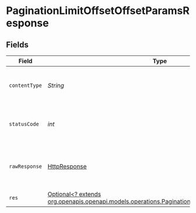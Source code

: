 # PaginationLimitOffsetOffsetParamsResponse


## Fields

| Field                                                                                                                                                              | Type                                                                                                                                                               | Required                                                                                                                                                           | Description                                                                                                                                                        |
| ------------------------------------------------------------------------------------------------------------------------------------------------------------------ | ------------------------------------------------------------------------------------------------------------------------------------------------------------------ | ------------------------------------------------------------------------------------------------------------------------------------------------------------------ | ------------------------------------------------------------------------------------------------------------------------------------------------------------------ |
| `contentType`                                                                                                                                                      | *String*                                                                                                                                                           | :heavy_check_mark:                                                                                                                                                 | HTTP response content type for this operation                                                                                                                      |
| `statusCode`                                                                                                                                                       | *int*                                                                                                                                                              | :heavy_check_mark:                                                                                                                                                 | HTTP response status code for this operation                                                                                                                       |
| `rawResponse`                                                                                                                                                      | [HttpResponse<InputStream>](https://docs.oracle.com/en/java/javase/11/docs/api/java.net.http/java/net/http/HttpResponse.html)                                      | :heavy_check_mark:                                                                                                                                                 | Raw HTTP response; suitable for custom response parsing                                                                                                            |
| `res`                                                                                                                                                              | [Optional<? extends org.openapis.openapi.models.operations.PaginationLimitOffsetOffsetParamsRes>](../../models/operations/PaginationLimitOffsetOffsetParamsRes.md) | :heavy_minus_sign:                                                                                                                                                 | OK                                                                                                                                                                 |